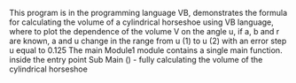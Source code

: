 ﻿This program is in the programming language VB,
demonstrates the formula for calculating the volume of a cylindrical horseshoe using VB language,
where to plot the dependence of the volume V on the angle u, if a, b and r are known, a and u change
in the range from u (1) to u (2) with an error step u equal to 0.125
The main Module1 module contains a single main function.
inside the entry point Sub Main () - fully calculating the volume of the cylindrical horseshoe